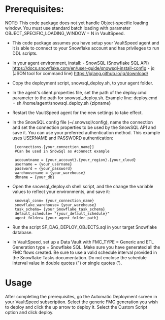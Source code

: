 # Prerequisites:
NOTE: This code package does not yet handle Object-specific loading window. You must use standard batch loading with parameter OBJECT_SPECIFIC_LOADING_WINDOW = N in VaultSpeed.

 - This code package assumes you have setup your VaultSpeed agent and it is able to connect to your Snowflake account and has privileges to run DDL scripts.

 - In your agent environment, install:
        - SnowSQL (Snowflake SQL API) https://docs.snowflake.com/en/user-guide/snowsql-install-config
        - jq (JSON tool for command line) https://jqlang.github.io/jq/download/

 - Copy the deployment script, snowsql_deploy.sh, to your agent folder.

 - In the agent's client.properties file, set the path of the deploy.cmd parameter to the path for snowsql_deploy.sh.
    Example line: 
        deploy.cmd = sh /home/agent/snowsql_deploy.sh {zipname}

 - Restart the VaultSpeed agent for the new settings to take effect.

 - In the SnowSQL config file (~/.snowsql/config), name the connection and set the connection properties to be used by the SnowSQL API and save it. You can use your preferred authentication method. This example uses USERNAME and PASSWORD authentication:
        
        [connections.{your_connection_name}]
        #Can be used in SnowSql as #connect example

        accountname = {your_account}.{your_region}.{your_cloud}
        username = {your_username}
        password = {your_password}
        warehousename = {your_warehouse}
        dbname = {your_db}

 - Open the snowsql_deploy.sh shell script, and the change the variable values to reflect your environments, and save it:

        snowsql_conn= {your_connection_name}
        snowflake_warehouse= {your_warehouse}
        task_schema= {your_Snowflake_task_schema}
        default_schedule= "{your_default_schedule}"
        agent_folder= {your_agent_folder_path}

 - Run the script SF_DAG_DEPLOY_OBJECTS.sql in your target Snowflake database.

 - In VaultSpeed, set up a Data Vault with FMC_TYPE = Generic and ETL Generation type = Snowflake SQL. Make sure you have generated all the FMC flows created. Be sure to use a valid schedule interval provided in the Snowflake Tasks documentation. Do not enclose the schedule interval value in double quotes (") or single quotes (').
 
# Usage
After completing the prerequisites, go the Automatic Deployment screen in your VaultSpeed subscription. Select the generic FMC generation you wish to deploy and click the up arrow to deploy it. Select the Custom Script option and click deploy.